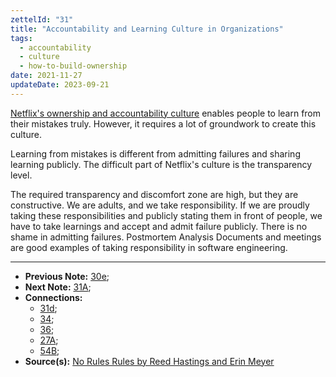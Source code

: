 ```yaml
---
zettelId: "31"
title: "Accountability and Learning Culture in Organizations"
tags:
  - accountability
  - culture
  - how-to-build-ownership
date: 2021-11-27
updateDate: 2023-09-21
---
```


[Netflix's ownership and accountability culture](https://www.norulesrules.com/) enables people to learn from their mistakes truly. However, it requires a lot of groundwork to create this culture.

Learning from mistakes is different from admitting failures and sharing learning publicly. The difficult part of Netflix's culture is the transparency level.

The required transparency and discomfort zone are high, but they are constructive. We are adults, and we take responsibility. If we are proudly taking these responsibilities and publicly stating them in front of people, we have to take learnings and accept and admit failure publicly. There is no shame in admitting failures. Postmortem Analysis Documents and meetings are good examples of taking responsibility in software engineering.

---

- **Previous Note:** [30e](/notes/30e/);
- **Next Note:** [31A](/notes/31a/);
- **Connections:**
  - [31d](/notes/31d/);
  - [34](/notes/34/);
  - [36](/notes/36/);
  - [27A](/notes/27a/);
  - [54B](/notes/54b/);
- **Source(s):** [No Rules Rules by Reed Hastings and Erin Meyer](https://www.norulesrules.com/)
